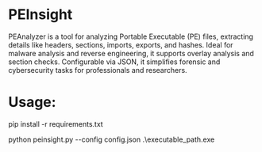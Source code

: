 # PEInsight
PEAnalyzer is a tool for analyzing Portable Executable (PE) files, extracting details like headers, sections, imports, exports, and hashes. Ideal for malware analysis and reverse engineering, it supports overlay analysis and section checks. Configurable via JSON, it simplifies forensic and cybersecurity tasks for professionals and researchers.

# Usage:

  pip install -r requirements.txt
  
  python peinsight.py --config config.json .\executable_path.exe
